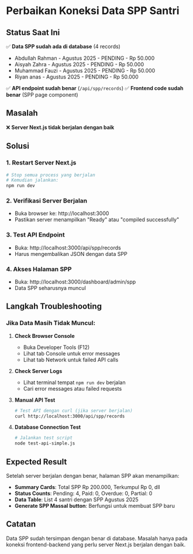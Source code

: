 # Perbaikan Koneksi Data SPP Santri

## Status Saat Ini

✅ **Data SPP sudah ada di database** (4 records)

- Abdullah Rahman - Agustus 2025 - PENDING - Rp 50.000
- Aisyah Zahra - Agustus 2025 - PENDING - Rp 50.000
- Muhammad Fauzi - Agustus 2025 - PENDING - Rp 50.000
- Riyan anas - Agustus 2025 - PENDING - Rp 50.000

✅ **API endpoint sudah benar** (`/api/spp/records`)
✅ **Frontend code sudah benar** (SPP page component)

## Masalah

❌ **Server Next.js tidak berjalan dengan baik**

## Solusi

### 1. Restart Server Next.js

```bash
# Stop semua process yang berjalan
# Kemudian jalankan:
npm run dev
```

### 2. Verifikasi Server Berjalan

- Buka browser ke: http://localhost:3000
- Pastikan server menampilkan "Ready" atau "compiled successfully"

### 3. Test API Endpoint

- Buka: http://localhost:3000/api/spp/records
- Harus mengembalikan JSON dengan data SPP

### 4. Akses Halaman SPP

- Buka: http://localhost:3000/dashboard/admin/spp
- Data SPP seharusnya muncul

## Langkah Troubleshooting

### Jika Data Masih Tidak Muncul:

1. **Check Browser Console**
   - Buka Developer Tools (F12)
   - Lihat tab Console untuk error messages
   - Lihat tab Network untuk failed API calls

2. **Check Server Logs**
   - Lihat terminal tempat `npm run dev` berjalan
   - Cari error messages atau failed requests

3. **Manual API Test**

   ```bash
   # Test API dengan curl (jika server berjalan)
   curl http://localhost:3000/api/spp/records
   ```

4. **Database Connection Test**
   ```bash
   # Jalankan test script
   node test-api-simple.js
   ```

## Expected Result

Setelah server berjalan dengan benar, halaman SPP akan menampilkan:

- **Summary Cards**: Total SPP Rp 200.000, Terkumpul Rp 0, dll
- **Status Counts**: Pending: 4, Paid: 0, Overdue: 0, Partial: 0
- **Data Table**: List 4 santri dengan SPP Agustus 2025
- **Generate SPP Massal button**: Berfungsi untuk membuat SPP baru

## Catatan

Data SPP sudah tersimpan dengan benar di database. Masalah hanya pada koneksi frontend-backend yang perlu server Next.js berjalan dengan baik.
